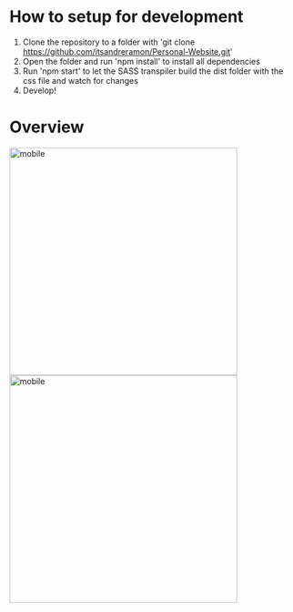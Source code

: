 # How to setup for development
1. Clone the repository to a folder with 'git clone https://github.com/itsandreramon/Personal-Website.git'
2. Open the folder and run 'npm install' to install all dependencies
3. Run 'npm start' to let the SASS transpiler build the dist folder with the css file and watch for changes
4. Develop!

# Overview
<p float="left">
  <img src="https://i.imgur.com/nLUD2hh.png" width="auto" height="400" title="mobile">
  <img src="https://i.imgur.com/yeHiQcb.png" width="auto" height="400" title="mobile">
</p>
